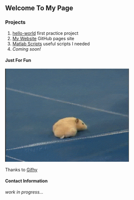 ## Welcome To My Page

### Projects

1. [hello-world](https://github.com/Futurist4Science/hello-world) first practice project
2. [My Website](https://github.com/Futurist4Science/Futurist4Science.github.io) GitHub pages site
3. [Matlab Scripts](https://github.com/Futurist4Science/Matlab-shortcuts) useful scripts I needed
4. _Coming soon!_

#### Just For Fun

![Madness!](Fun10-13-2017.gif)

Thanks to [Gifhy](http://gph.is/HdEceW) 

#### Contact Information

_work in progress..._
